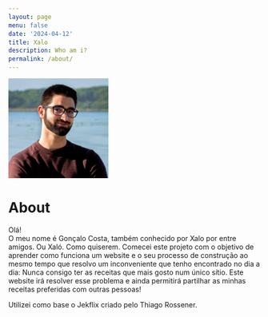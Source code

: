```yaml
---
layout: page
menu: false
date: '2024-04-12'
title: Xalo
description: Who am i?
permalink: /about/
---
```


<img class="img-rounded" src="/assets/img/uploads/foto_eu.png" alt="Gonçalo Costa" width="200">

# About

Olá!  
O meu nome é Gonçalo Costa, também conhecido por Xalo por entre amigos. Ou Xaló. Como quiserem. Comecei este projeto com o objetivo de aprender como funciona um website e o seu processo de construção ao mesmo tempo que resolvo um inconveniente que tenho encontrado no dia a dia: Nunca consigo ter as receitas que mais gosto num único sítio. Este website irá resolver esse problema e ainda permitirá partilhar as minhas receitas preferidas com outras pessoas!

Utilizei como base o Jekflix criado pelo Thiago Rossener.
